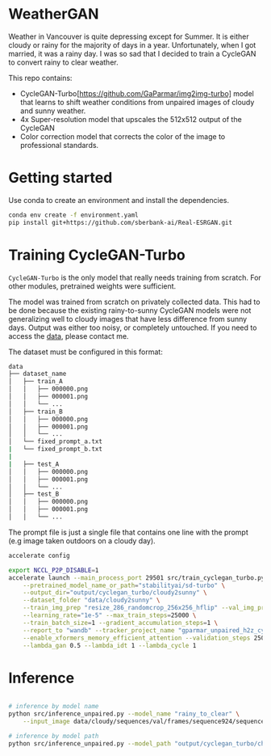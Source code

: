 # WeatherGAN

Weather in Vancouver is quite depressing except for Summer. It is either cloudy or rainy for the majority of days in a year. Unfortunately, when I got married, it was a rainy day. I was so sad that I decided to train a CycleGAN to convert rainy to clear weather.

This repo contains:
- CycleGAN-Turbo[https://github.com/GaParmar/img2img-turbo] model that learns to shift weather conditions from unpaired images of cloudy and sunny weather.
- 4x Super-resolution model that upscales the 512x512 output of the CycleGAN
- Color correction model that corrects the color of the image to professional standards.

# Getting started

Use conda to create an environment and install the dependencies.

```bash
conda env create -f environment.yaml
pip install git+https://github.com/sberbank-ai/Real-ESRGAN.git
```

# Training CycleGAN-Turbo

`CycleGAN-Turbo` is the only model that really needs training from scratch. For other modules, pretrained weights were sufficient.

The model was trained from scratch on privately collected data. This had to be done because the existing rainy-to-sunny CycleGAN models were not generalizing well to cloudy images that have less difference from sunny days. Output was either too noisy, or completely untouched. If you need to access the [data](https://drive.google.com/drive/folders/1oGHsfPpB7GgSxaxmAMTibdk6-r__3Lz3?usp=sharing), please contact me.

The dataset must be configured in this format:

```bash
data
├── dataset_name
│   ├── train_A
│   │   ├── 000000.png
│   │   ├── 000001.png
│   │   └── ...
│   ├── train_B
│   │   ├── 000000.png
│   │   ├── 000001.png
│   │   └── ...
│   └── fixed_prompt_a.txt
|   └── fixed_prompt_b.txt
|
|   ├── test_A
│   │   ├── 000000.png
│   │   ├── 000001.png
│   │   └── ...
│   ├── test_B
│   │   ├── 000000.png
│   │   ├── 000001.png
│   │   └── ...

```

The prompt file is just a single file that contains one line with the prompt (e.g image taken outdoors on a cloudy day).


```bash
accelerate config

export NCCL_P2P_DISABLE=1
accelerate launch --main_process_port 29501 src/train_cyclegan_turbo.py \
    --pretrained_model_name_or_path="stabilityai/sd-turbo" \
    --output_dir="output/cyclegan_turbo/cloudy2sunny" \
    --dataset_folder "data/cloudy2sunny" \
    --train_img_prep "resize_286_randomcrop_256x256_hflip" --val_img_prep "no_resize" \
    --learning_rate="1e-5" --max_train_steps=25000 \
    --train_batch_size=1 --gradient_accumulation_steps=1 \
    --report_to "wandb" --tracker_project_name "gparmar_unpaired_h2z_cycle_debug_v2" \
    --enable_xformers_memory_efficient_attention --validation_steps 250 \
    --lambda_gan 0.5 --lambda_idt 1 --lambda_cycle 1
```

# Inference

```bash

# inference by model name
python src/inference_unpaired.py --model_name "rainy_to_clear" \
    --input_image data/cloudy/sequences/val/frames/sequence924/sequence924_frame154224_info.png --output_dir "outputs"

# inference by model path
python src/inference_unpaired.py --model_path "output/cyclegan_turbo/checkpoints/model_10501.pkl" --prompt "image taken outdoors on a sunny day" --direction "a2b" --input "samples/cloudy" --output_dir "outputs"
```

